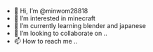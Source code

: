 - 👋 Hi, I’m @minwom28818
- 👀 I’m interested in minecraft
- 🌱 I’m currently learning blender and japanese
- 💞️ I’m looking to collaborate on ..
- 📫 How to reach me ..

<!---
minwom28818/minwom28818 is a ✨ special ✨ repository because its `README.md` (this file) appears on your GitHub profile.
You can click the Preview link to take a look at your changes.
--->
